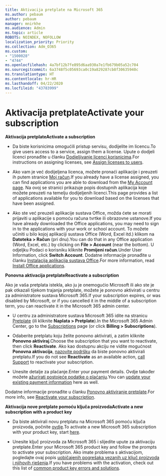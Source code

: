 ```yaml
---
title: Aktivacija pretplate na Microsoft 365
ms.author: pebaum
author: pebaum
manager: mnirkhe
ms.audience: Admin
ms.topic: article
ROBOTS: NOINDEX, NOFOLLOW
localization_priority: Priority
ms.collection: Adm_O365
ms.custom:
- "1500028"
- "4744"
ms.openlocfilehash: 4a7bf12b7fe895d6aa930a7e1fb679b05a52c704
ms.sourcegitcommit: 6a3748f5c05693ca0c19a829287cb8f30635940c
ms.translationtype: HT
ms.contentlocale: hr-HR
ms.lasthandoff: 04/22/2020
ms.locfileid: "43783999"
---
```

# <a name="activate-your-subscription"></a><span data-ttu-id="e37cc-102">Aktivacija pretplate</span><span class="sxs-lookup"><span data-stu-id="e37cc-102">Activate your subscription</span></span>

<span data-ttu-id="e37cc-103">**Aktivacija pretplate**</span><span class="sxs-lookup"><span data-stu-id="e37cc-103">**Activate a subscription**</span></span>

- <span data-ttu-id="e37cc-104">Da biste korisnicima omogućili pristup servisu, dodijelite im licencu.</span><span class="sxs-lookup"><span data-stu-id="e37cc-104">To give users access to a service, assign them a license.</span></span> <span data-ttu-id="e37cc-105">Upute o dodjeli licenci pronađite u članku [Dodjeljivanje licenci korisnicima](https://docs.microsoft.com/microsoft-365/admin/manage/assign-licenses-to-users?view=o365-worldwide).</span><span class="sxs-lookup"><span data-stu-id="e37cc-105">For instructions on assigning licenses, see [Assign licenses to users](https://docs.microsoft.com/microsoft-365/admin/manage/assign-licenses-to-users?view=o365-worldwide).</span></span>

- <span data-ttu-id="e37cc-106">Ako vam je već dodijeljena licenca, možete pronaći aplikacije i preuzeti ih putem stranice [Moj račun](https://portal.office.com/account/#installs).</span><span class="sxs-lookup"><span data-stu-id="e37cc-106">If you already have a license assigned, you can find applications you are able to download from the [My Account page](https://portal.office.com/account/#installs).</span></span> <span data-ttu-id="e37cc-107">Na ovoj se stranici prikazuje popis dostupnih aplikacija koje možete preuzeti na temelju dodijeljenih licenci.</span><span class="sxs-lookup"><span data-stu-id="e37cc-107">This page provides a list of applications available for you to download based on the licenses that have been assigned.</span></span>

- <span data-ttu-id="e37cc-108">Ako ste već preuzeli aplikacije sustava Office, možda ćete se morati prijaviti u aplikacije s pomoću računa tvrtke ili obrazovne ustanove.</span><span class="sxs-lookup"><span data-stu-id="e37cc-108">If you have already downloaded the Office applications, you may need to sign in to the applications with your work or school account.</span></span> <span data-ttu-id="e37cc-109">To možete učiniti u bilo kojoj aplikaciji sustava Office (Word, Excel itd.) klikom na **Datoteka > Račun** (pri dnu).</span><span class="sxs-lookup"><span data-stu-id="e37cc-109">You can do that in any Office application (Word, Excel, etc.) by clicking on **File > Account** (near the bottom).</span></span> <span data-ttu-id="e37cc-110">U odjeljku Podaci o korisniku kliknite **Promijeni račun**.</span><span class="sxs-lookup"><span data-stu-id="e37cc-110">Under User Information, click **Switch Account**.</span></span> <span data-ttu-id="e37cc-111">Dodatne informacije pronađite u članku [Instalacija aplikacija sustava Office](https://docs.microsoft.com/microsoft-365/admin/setup/install-applications).</span><span class="sxs-lookup"><span data-stu-id="e37cc-111">For more information, read [Install Office applications](https://docs.microsoft.com/microsoft-365/admin/setup/install-applications).</span></span>

<span data-ttu-id="e37cc-112">**Ponovna aktivacija pretplate**</span><span class="sxs-lookup"><span data-stu-id="e37cc-112">**Reactivate a subscription**</span></span>

<span data-ttu-id="e37cc-113">Ako je vaša pretplata istekla, ako ju je onemogućio Microsoft ili ako ste je pak otkazali tijekom trajanja pretplate, možete je ponovno aktivirati u centru za administratore sustava Microsoft 365.</span><span class="sxs-lookup"><span data-stu-id="e37cc-113">If your subscription expires, or was disabled by Microsoft, or if you cancelled it in the middle of a subscription term, you can reactivate it in the Microsoft 365 admin center.</span></span>

- <span data-ttu-id="e37cc-114">U centru za administratore sustava Microsoft 365 idite na stranicu [Pretplate](https://go.microsoft.com/fwlink/p/?linkid=842054) (ili kliknite **Naplata > Pretplate**).</span><span class="sxs-lookup"><span data-stu-id="e37cc-114">In the Microsoft 365 Admin Center, go to the [Subscriptions](https://go.microsoft.com/fwlink/p/?linkid=842054) page (or click **Billing > Subscriptions**).</span></span>

- <span data-ttu-id="e37cc-115">Odaberite pretplatu koju želite ponovno aktivirati, a zatim kliknite **Ponovno aktiviraj**.</span><span class="sxs-lookup"><span data-stu-id="e37cc-115">Choose the subscription that you want to reactivate, then click **Reactivate**.</span></span> <span data-ttu-id="e37cc-116">Ako kao dostupnu akciju ne vidite mogućnost **Ponovna aktivacija**, [nazovite podršku](https://support.office.com/article/call-support-32a17ca7-6fa0-4870-8a8d-e25ba4ccfd4b) da biste ponovno aktivirali pretplatu.</span><span class="sxs-lookup"><span data-stu-id="e37cc-116">If you do not see **Reactivate** as an available action, [call Support](https://support.office.com/article/call-support-32a17ca7-6fa0-4870-8a8d-e25ba4ccfd4b) to reactivate your subscription.</span></span>

- <span data-ttu-id="e37cc-117">Unesite detalje za plaćanje.</span><span class="sxs-lookup"><span data-stu-id="e37cc-117">Enter your payment details.</span></span> <span data-ttu-id="e37cc-118">Ovdje također možete [ažurirati postojeće podatke o plaćanju](https://docs.microsoft.com/microsoft-365/commerce/billing-and-payments/add-update-or-remove-credit-card-or-bank-account?view=o365-worldwide).</span><span class="sxs-lookup"><span data-stu-id="e37cc-118">You can [update your existing payment information](https://docs.microsoft.com/microsoft-365/commerce/billing-and-payments/add-update-or-remove-credit-card-or-bank-account?view=o365-worldwide) here as well.</span></span>

<span data-ttu-id="e37cc-119">Dodatne informacije pronađite u članku [Ponovno aktiviranje pretplate](https://docs.microsoft.com/office365/admin/subscriptions-and-billing/reactivate-your-subscription).</span><span class="sxs-lookup"><span data-stu-id="e37cc-119">For more info, see [Reactivate your subscription](https://docs.microsoft.com/office365/admin/subscriptions-and-billing/reactivate-your-subscription).</span></span>

<span data-ttu-id="e37cc-120">**Aktivacija nove pretplate pomoću ključa proizvoda**</span><span class="sxs-lookup"><span data-stu-id="e37cc-120">**Activate a new subscription with a product key**</span></span>

- <span data-ttu-id="e37cc-121">Da biste aktivirali novu pretplatu na Microsoft 365 pomoću ključa proizvoda, počnite [ovdje](https://support.office.com/article/where-to-enter-your-office-product-key-0a82e5ae-739e-4b92-a6f4-2ec780c185db).</span><span class="sxs-lookup"><span data-stu-id="e37cc-121">To activate a new Microsoft 365 subscription with your product key, start [here](https://support.office.com/article/where-to-enter-your-office-product-key-0a82e5ae-739e-4b92-a6f4-2ec780c185db).</span></span>

- <span data-ttu-id="e37cc-122">Unesite ključ proizvoda za Microsoft 365 i slijedite upute za aktivaciju pretplate.</span><span class="sxs-lookup"><span data-stu-id="e37cc-122">Enter your Microsoft 365 product key and follow the prompts to activate your subscription.</span></span> <span data-ttu-id="e37cc-123">Ako imate problema s aktivacijom, pogledajte ovaj popis [uobičajenih pogrešaka vezanih uz ključ proizvoda i njihovih rješenja](https://docs.microsoft.com/microsoft-365/commerce/product-key-errors-and-solutions).</span><span class="sxs-lookup"><span data-stu-id="e37cc-123">If you have problems with the activation, check out this list of [common product key errors and solutions](https://docs.microsoft.com/microsoft-365/commerce/product-key-errors-and-solutions).</span></span>
